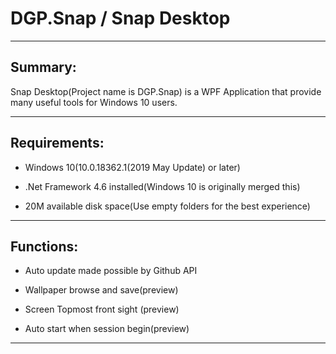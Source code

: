 # DGP.Snap / Snap Desktop

---

## Summary:

Snap Desktop(Project name is DGP.Snap) is a WPF Application that provide many useful tools for Windows 10 users.

---

## Requirements:

- Windows 10(10.0.18362.1(2019 May Update) or later)

- .Net Framework 4.6 installed(Windows 10 is originally merged this)

- 20M available disk space(Use empty folders for the best experience)

---

## Functions:

- Auto update made possible by Github API

- Wallpaper browse and save(preview)

- Screen Topmost front sight (preview)

- Auto start when session begin(preview)

---


